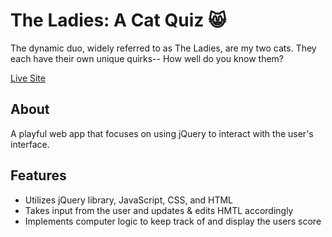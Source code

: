
# The Ladies: A Cat Quiz 😸
The dynamic duo, widely referred to as The Ladies, are my two cats. They each have their own unique quirks-- How well do you know them?

<a href="https://itsoliviasparks-the-ladies-cat-quiz.netlify.app">Live Site</a>

## About
A playful web app that focuses on using jQuery to interact with the user's interface.

## Features
- Utilizes jQuery library, JavaScript, CSS, and HTML
- Takes input from the user and updates & edits HMTL accordingly
- Implements computer logic to keep track of and display the users score

